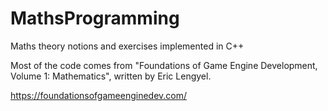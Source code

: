 # MathsProgramming
Maths theory notions and exercises implemented in C++

Most of the code comes from "Foundations of Game Engine Development, Volume 1: Mathematics", written by Eric Lengyel.

https://foundationsofgameenginedev.com/
